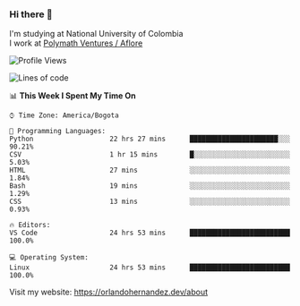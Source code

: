 ### Hi there 👋


<!--**AR4Z/AR4Z** is a ✨ _special_ ✨ repository because its `README.md` (this file) appears on your GitHub profile.

Here are some ideas to get you started:-->
I'm studying at National University of Colombia
<br>
I work at <a href="https://www.aflore.co/">Polymath Ventures / Aflore</a>
<br>

<!--START_SECTION:waka-->
![Profile Views](http://img.shields.io/badge/Profile%20Views-0-blue)

![Lines of code](https://img.shields.io/badge/From%20Hello%20World%20I%27ve%20Written-17.2%20million%20lines%20of%20code-blue)

📊 **This Week I Spent My Time On** 

```text
⌚︎ Time Zone: America/Bogota

💬 Programming Languages: 
Python                   22 hrs 27 mins      ██████████████████████░░░   90.21% 
CSV                      1 hr 15 mins        █░░░░░░░░░░░░░░░░░░░░░░░░   5.03% 
HTML                     27 mins             ░░░░░░░░░░░░░░░░░░░░░░░░░   1.84% 
Bash                     19 mins             ░░░░░░░░░░░░░░░░░░░░░░░░░   1.29% 
CSS                      13 mins             ░░░░░░░░░░░░░░░░░░░░░░░░░   0.93%

🔥 Editors: 
VS Code                  24 hrs 53 mins      █████████████████████████   100.0%

💻 Operating System: 
Linux                    24 hrs 53 mins      █████████████████████████   100.0%

```


<!--END_SECTION:waka-->


Visit my website: https://orlandohernandez.dev/about

